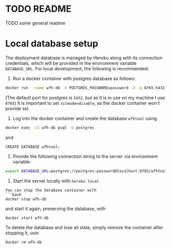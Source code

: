 # TODO README
TODO some general readme

# Local database setup
The deployment database is managed by Heroku along with its connection credentials, which will be provided in the environment variable `DATABASE_URL`.
For local development, the following is recommended:
1. Run a docker container with postgres database as follows:
```bash
docker run --name wfh-db -e POSTGRES_PASSWORD=password -d -p 8765:5432 postgres 
```
(The default port for postgres is `5432`, but as it is in use on my machine I use `8765`)
It is important to set `sslmode=disable`, as the docker container won't provide ssl.
1. Log into the docker container and create the database `wfhtool` using
```bash
docker exec -it wfh-db psql -U postgres
```
and
```
CREATE DATABASE wfhtool;
```
1. Provide the following connection string to the server via environment variable:
```bash
export DATABASE_URL=postgres://postgres:password@localhost:8765/wfhtool?sslmode=disable
```
1. Start the server locally with `heroku local`

```
You can stop the database container with 
```bash
docker stop wfh-db
```
and start it again, preserving the database, with
```bash
docker start wfh-db
```
To delete the database and lose all state, simply remove the container after stopping it, usin
```bash
docker rm wfh-db
```
